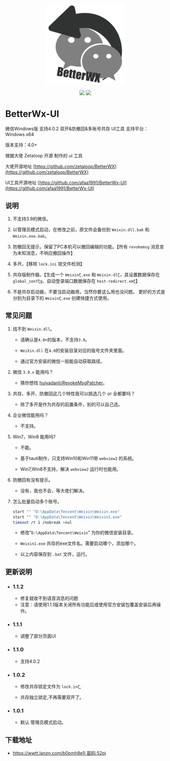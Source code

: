 
<h3 align="center"><img src="https://raw.githubusercontent.com/afaa1991/BetterWx-UI/refs/heads/1.1.2/src-tauri/icons/128x128@2x.png" width="250px"></h3>

<p align="center">
  <img src="https://img.shields.io/badge/Platform-Windows-green">
  <img src="https://img.shields.io/github/stars/afaa1991/BetterWx-UI">
</p>


# BetterWx-UI

微信Windows版 支持4.0.2 双开&防撤回&多账号共存 UI工具
支持平台：Windows x64

版本支持：4.0+

根据大佬 Zetaloop 开源 制作的 ui 工具

大佬开源地址 [https://github.com/zetaloop/BetterWX](https://github.com/zetaloop/BetterWX)

UI工具开源地址 [https://github.com/afaa1991/BetterWx-UI](https://github.com/afaa1991/BetterWx-UI)


## 说明

1.  不支持3.9的微信。

2.  以管理员模式启动，在修改之前，原文件会备份到 `Weixin.dll.bak` 和 `Weixin.exe.bak`。

3.  防撤回无提示，保留了PC本机可以撤回编辑的功能。【所有 `revokemsg` 消息变为未知消息，不响应撤回操作】

4.  多开。【移除 `lock.ini` 锁文件检测】

5. 共存版制作器。【生成一个 `Weixinζ.exe` 和 `Weixin.dlζ`，其设置数据保存在 `global_confζg`、自动登录端口数据保存在 `host-redirect.xmζ`】

6. 不是共存启动器，不要当启动器用，当然你要这么用也没问题。 更好的方式是分别为目录下的 `Weixinζ.exe` 创建快捷方式使用。

## 常见问题

1. 找不到 `Weixin.dll`。

   - 请确认是`4.0+`的版本，不支持`3.9`。

   - `WeiXin.dll` 在`4.0`的安装目录对应的版号文件夹里面。

   - 通过官方安装的微信一般能自动获取路径。

2. 微信 `3.9.x` 能用吗？
   - 猜你想找 [huiyadanli/RevokeMsgPatcher](https://github.com/huiyadanli/RevokeMsgPatcher/)。

3. 共存、多开、防撤回这几个特性我可以挑选几个 or 全都要吗？
   - 除了多开是作为共存的前置条件，别的可以自己选。

4. 企业微信能用吗？
   - 不支持。

5. Win7，Win8 能用吗?

   - 不能。    

   - 基于tauti制作，只支持Win10和Win11带 `webview2` 的系统。

   - Win7,Win8不支持，解决 `webview2` 运行时也能用。

5. 防撤回有没有提示。
   - 没有，我也不会，等大佬们解决。

6. 怎么批量启动多个账号。

    ```bash
    start "" "D:\AppData\Tencent\Weixin\Weixin.exe"
    start "" "D:\AppData\Tencent\Weixin\Weixin1.exe"
    timeout /t 1 /nobreak >nul
    ```
    - 修改“`D:\AppData\Tencent\Weixin`” 为你的微信安装目录。

    - `Weixin1.exe` 共存的exe文件名。需要启动哪个，添加哪个。

    -  以上内容保存到 `.bat` 文件，运行。


## 更新说明

 - ### 1.1.2

   - 修复就收不到语音消息的问题
   - 注意：请使用1.1.1版本关闭所有功能后或使用官方安装包覆盖安装后再操作。

 - ### 1.1.1

   - 调整了部分页面UI


 - ### 1.1.0

   - 支持4.0.2


- ### 1.0.2


    - 修改共存锁定文件为 `lock.inζ`,


    - 共存独立锁定,不再需要双开了。 


- ### 1.0.1


    - 默认 管理员模式启动。 


## 下载地址
 - [https://wwtt.lanzn.com/b0pmh8e1i 密码:52pj](https://wwtt.lanzn.com/b0pmh8e1i)

